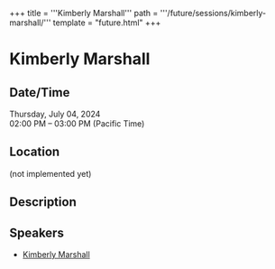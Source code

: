 +++
title = '''Kimberly Marshall'''
path = '''/future/sessions/kimberly-marshall/'''
template = "future.html"
+++

<h1>Kimberly Marshall</h1>
<h2>Date/Time</h2>
<p>Thursday, July 04, 2024<br>
02:00 PM – 03:00 PM (Pacific Time)</p>
<h2>Location</h2>
(not implemented yet)
<h2>Description</h2>

<h2>Speakers</h2>
<ul><li><a href="/future/speakers/kimberly-marshall/">Kimberly Marshall</a></li>

